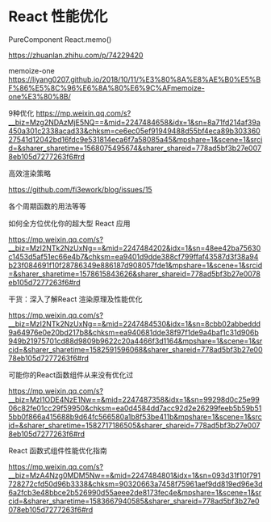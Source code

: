 # React 性能优化

PureComponent
React.memo()

https://zhuanlan.zhihu.com/p/74229420

memoize-one
https://liyang0207.github.io/2018/10/11/%E3%80%8A%E8%AE%B0%E5%BF%86%E5%8C%96%E6%8A%80%E6%9C%AFmemoize-one%E3%80%8B/

9种优化
https://mp.weixin.qq.com/s?__biz=Mzg2NDAzMjE5NQ==&mid=2247484658&idx=1&sn=8a71fd214af39a450a301c2338acad33&chksm=ce6ec05ef91949488d55bf4eca89b30336027541d12042bd16fdc9e531814eca6f7a58085a45&mpshare=1&scene=1&srcid=&sharer_sharetime=1568075495674&sharer_shareid=778ad5bf3b27e0078eb105d7277263f6#rd



高效渲染策略

https://github.com/fi3ework/blog/issues/15



各个周期函数的用法等等



如何全方位优化你的超大型 React 应用

https://mp.weixin.qq.com/s?__biz=MzI2NTk2NzUxNg==&mid=2247484202&idx=1&sn=48ee42ba75630c1453d5af51ec66e4b7&chksm=ea9401d9dde388cf799ffaf43587d3f38a94b23f084691f10f28786349e886187d908057fde1&mpshare=1&scene=1&srcid=&sharer_sharetime=1578615843626&sharer_shareid=778ad5bf3b27e0078eb105d7277263f6#rd



干货：深入了解React 渲染原理及性能优化

https://mp.weixin.qq.com/s?__biz=MzI2NTk2NzUxNg==&mid=2247484530&idx=1&sn=8cbb02abbeddd9a64976e0e20bd217b8&chksm=ea940681dde38f97f1de9a4baf1c31d906b949b21975701cd88d9809b9622c20a4466f3d1164&mpshare=1&scene=1&srcid=&sharer_sharetime=1582591596068&sharer_shareid=778ad5bf3b27e0078eb105d7277263f6#rd



可能你的React函数组件从来没有优化过

https://mp.weixin.qq.com/s?__biz=MzI1ODE4NzE1Nw==&mid=2247487358&idx=1&sn=99298d0c25e9906c82fe01cc29f59950&chksm=ea0d4584dd7acc92d2e26299feeb5b59b515bb0f866a415688b9d64fc566580a1b8f53be411b&mpshare=1&scene=1&srcid=&sharer_sharetime=1582717186505&sharer_shareid=778ad5bf3b27e0078eb105d7277263f6#rd



React 函数式组件性能优化指南

https://mp.weixin.qq.com/s?__biz=MzA4Nzg0MDM5Nw==&mid=2247484801&idx=1&sn=093d31f10f791728272cfd50d96b3338&chksm=90320663a7458f75961aef9dd819ed96e3d6a2fcb3e48bbce2b526990d55aeee2de8173fec4e&mpshare=1&scene=1&srcid=&sharer_sharetime=1583667940585&sharer_shareid=778ad5bf3b27e0078eb105d7277263f6#rd